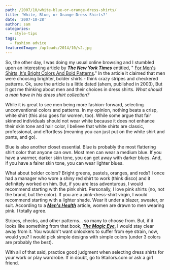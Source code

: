 ```yaml
---
path: /2007/10/white-blue-or-orange-dress-shirts/
title: 'White, Blue, or Orange Dress Shirts?'
date: '2007-10-28'
author: sam
categories:
  - style-tips
tags:
  - fashion advice
featuredImage: /uploads/2014/10/s2.jpg
---
```

So, the other day, I was doing my usual online browsing and I stumbled upon an interesting article by **_The New York Times_** entitled, " [For Men's Shirts, It's Bright Colors And Bold Patterns](http://query.nytimes.com/gst/fullpage.html?res=9A04E4DF1438F930A25752C1A9659C8B63&n=Top/News/Business/Companies/Wal-Mart%20Stores%20Inc.)." In the article it claimed that men were choosing brighter, bolder shirts - think crazy stripes and checkered patterns. Ok, sure the article is a little dated (ahem, published in 2003), But it got me thinking about men and their choices in dress shirts. _What should a man have in his dress shirt collection?_

While it is great to see men being more fashion-forward, selecting unconventional colors and patterns. In my opinion, nothing beats a crisp, white shirt (this also goes for women, too). While some argue that fair skinned individuals should not wear white because it does not enhance their skin tone and hair color, I believe that white shirts are classic, professional, and effortless (meaning you can just put on the white shirt and pants, and go).

Blue is also another closet essential. Blue is probably the most flattering shirt color that anyone can own. Most men can wear a medium blue. If you have a warmer, darker skin tone, you can get away with darker blues. And, if you have a fairer skin tone, you can wear lighter blues.

What about bolder colors? Bright greens, pastels, oranges, and reds? I once had a manager who wore a shiny red shirt to work (think disco) and it definitely worked on him. But, if you are less adventurous, I would recommend starting with the pink shirt. Personally, I love pink shirts (no, not the brand, but the color). If you are a pink-dress-shirt virgin, I would recommend starting with a lighter shade. Wear it under a blazer, sweater, or suit. According to a [**_Men's Health_**](http://www.cbsnews.com/stories/2005/04/27/earlyshow/living/beauty/main691184.shtml) article, women are drawn to men wearing pink. I totally agree.

Stripes, checks, and other patterns... so many to choose from. But, if it looks like something from that book, [**_The Magic Eye_**](http://www.magiceye.com/), I would stay clear away from it. You wouldn't want onlookers to suffer from eye strain, now, would you? I would pick simple designs with simple colors (under 3 colors are probably the best).

With all of that said, practice good judgment when selecting dress shirts for your work or play wardrobe. If in doubt, go to 9tailors.com or ask a girl friend.
